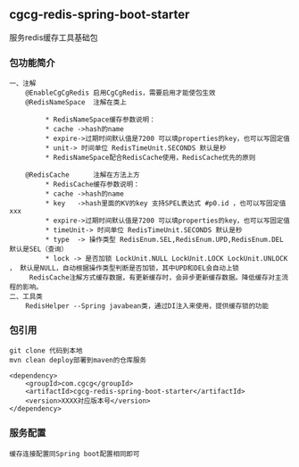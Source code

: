 ## cgcg-redis-spring-boot-starter
服务redis缓存工具基础包
### 包功能简介

    一、注解
        @EnableCgCgRedis 启用CgCgRedis，需要启用才能使包生效
        @RedisNameSpace  注解在类上
            
             * RedisNameSpace缓存参数说明：
             * cache ->hash的name
             * expire->过期时间默认值是7200 可以填properties的key，也可以写固定值
             * unit-> 时间单位 RedisTimeUnit.SECONDS 默认是秒
             * RedisNameSpace配合RedisCache使用，RedisCache优先的原则
            
        @RedisCache      注解在方法上方
             * RedisCache缓存参数说明：
             * cache ->hash的name
             * key   ->hash里面的KV的key 支持SPEL表达式 #p0.id ，也可以写固定值 xxx
             * expire->过期时间默认值是7200 可以填properties的key，也可以写固定值
             * timeUnit-> 时间单位 RedisTimeUnit.SECONDS 默认是秒
             * type  -> 操作类型 RedisEnum.SEL,RedisEnum.UPD,RedisEnum.DEL 默认是SEL（查询）
             * lock -> 是否加锁 LockUnit.NULL LockUnit.LOCK LockUnit.UNLOCK ， 默认是NULL，自动根据操作类型判断是否加锁，其中UPD和DEL会自动上锁
         RedisCache注解方式缓存数据，有更新缓存时，会异步更新缓存数据。降低缓存对主流程的影响。
    二、工具类
        RedisHelper --Spring javabean类，通过DI注入来使用，提供缓存锁的功能
        
### 包引用
    
    git clone 代码到本地
    mvn clean deploy部署到maven的仓库服务
    
    <dependency>
        <groupId>com.cgcg</groupId>
        <artifactId>cgcg-redis-spring-boot-starter</artifactId>
        <version>XXXX对应版本号</version>    
    </dependency>
    
### 服务配置
    
    缓存连接配置同Spring boot配置相同即可
      
      

